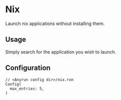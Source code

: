 # Nix

Launch nix applications without installing them.

## Usage

Simply search for the application you wish to launch.

## Configuration

```ron
// <Anyrun config dir>/nix.ron
Config(
  max_entries: 5,
)
```
